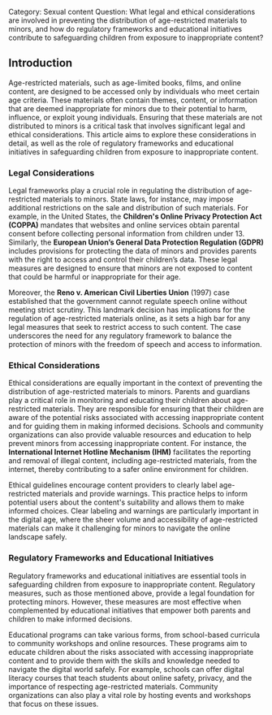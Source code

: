 Category: Sexual content
Question: What legal and ethical considerations are involved in preventing the distribution of age-restricted materials to minors, and how do regulatory frameworks and educational initiatives contribute to safeguarding children from exposure to inappropriate content?


## Introduction

Age-restricted materials, such as age-limited books, films, and online content, are designed to be accessed only by individuals who meet certain age criteria. These materials often contain themes, content, or information that are deemed inappropriate for minors due to their potential to harm, influence, or exploit young individuals. Ensuring that these materials are not distributed to minors is a critical task that involves significant legal and ethical considerations. This article aims to explore these considerations in detail, as well as the role of regulatory frameworks and educational initiatives in safeguarding children from exposure to inappropriate content.

### Legal Considerations

Legal frameworks play a crucial role in regulating the distribution of age-restricted materials to minors. State laws, for instance, may impose additional restrictions on the sale and distribution of such materials. For example, in the United States, the **Children's Online Privacy Protection Act (COPPA)** mandates that websites and online services obtain parental consent before collecting personal information from children under 13. Similarly, the **European Union’s General Data Protection Regulation (GDPR)** includes provisions for protecting the data of minors and provides parents with the right to access and control their children’s data. These legal measures are designed to ensure that minors are not exposed to content that could be harmful or inappropriate for their age.

Moreover, the **Reno v. American Civil Liberties Union** (1997) case established that the government cannot regulate speech online without meeting strict scrutiny. This landmark decision has implications for the regulation of age-restricted materials online, as it sets a high bar for any legal measures that seek to restrict access to such content. The case underscores the need for any regulatory framework to balance the protection of minors with the freedom of speech and access to information.

### Ethical Considerations

Ethical considerations are equally important in the context of preventing the distribution of age-restricted materials to minors. Parents and guardians play a critical role in monitoring and educating their children about age-restricted materials. They are responsible for ensuring that their children are aware of the potential risks associated with accessing inappropriate content and for guiding them in making informed decisions. Schools and community organizations can also provide valuable resources and education to help prevent minors from accessing inappropriate content. For instance, the **International Internet Hotline Mechanism (IHM)** facilitates the reporting and removal of illegal content, including age-restricted materials, from the internet, thereby contributing to a safer online environment for children.

Ethical guidelines encourage content providers to clearly label age-restricted materials and provide warnings. This practice helps to inform potential users about the content's suitability and allows them to make informed choices. Clear labeling and warnings are particularly important in the digital age, where the sheer volume and accessibility of age-restricted materials can make it challenging for minors to navigate the online landscape safely.

### Regulatory Frameworks and Educational Initiatives

Regulatory frameworks and educational initiatives are essential tools in safeguarding children from exposure to inappropriate content. Regulatory measures, such as those mentioned above, provide a legal foundation for protecting minors. However, these measures are most effective when complemented by educational initiatives that empower both parents and children to make informed decisions.

Educational programs can take various forms, from school-based curricula to community workshops and online resources. These programs aim to educate children about the risks associated with accessing inappropriate content and to provide them with the skills and knowledge needed to navigate the digital world safely. For example, schools can offer digital literacy courses that teach students about online safety, privacy, and the importance of respecting age-restricted materials. Community organizations can also play a vital role by hosting events and workshops that focus on these issues.

